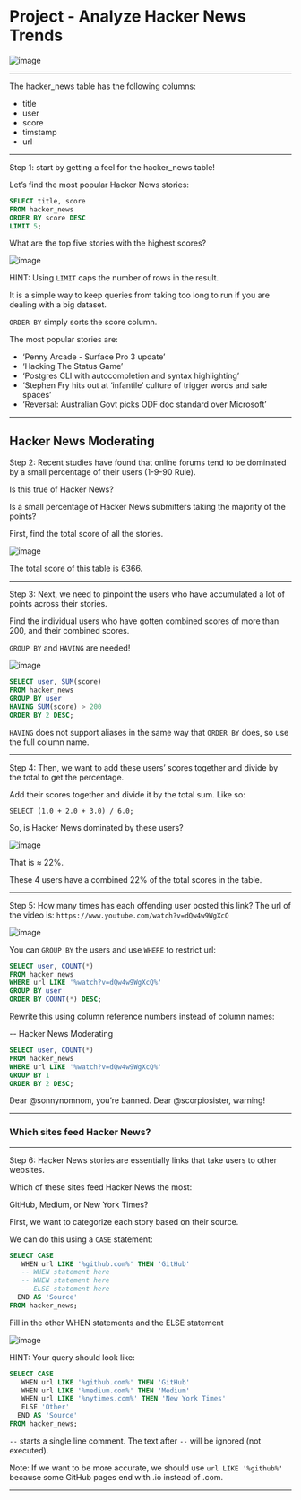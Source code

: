 # Project - Analyze Hacker News Trends

![image](https://user-images.githubusercontent.com/107522496/210805059-a4ba3802-ed5a-49dd-9e2c-6c2958a0ace3.png)


---

The hacker_news table has the following columns:

* title
* user
* score
* timstamp
* url 
---

Step 1: start by getting a feel for the hacker_news table!

Let’s find the most popular Hacker News stories:

```sql
SELECT title, score
FROM hacker_news
ORDER BY score DESC
LIMIT 5;
```

What are the top five stories with the highest scores?

![image](https://user-images.githubusercontent.com/107522496/210808753-e6dc8c20-450e-4be2-8d14-7b22123876be.png)

HINT:
Using `LIMIT` caps the number of rows in the result.

It is a simple way to keep queries from taking too long to run if you are dealing with a big dataset.

`ORDER BY` simply sorts the score column.

The most popular stories are:

* ‘Penny Arcade - Surface Pro 3 update’
* ‘Hacking The Status Game’
* ‘Postgres CLI with autocompletion and syntax highlighting’
* ‘Stephen Fry hits out at ‘infantile’ culture of trigger words and safe spaces’
* ‘Reversal: Australian Govt picks ODF doc standard over Microsoft’

---

## Hacker News Moderating

Step 2: Recent studies have found that online forums tend to be dominated by a small percentage of their users (1-9-90 Rule).

Is this true of Hacker News?

Is a small percentage of Hacker News submitters taking the majority of the points?

First, find the total score of all the stories.

![image](https://user-images.githubusercontent.com/107522496/210809465-488c86b8-a750-4024-9b38-0b8333cc4ca4.png)

The total score of this table is 6366.

---

Step 3: Next, we need to pinpoint the users who have accumulated a lot of points across their stories.

Find the individual users who have gotten combined scores of more than 200, and their combined scores.

`GROUP BY` and `HAVING` are needed!

![image](https://user-images.githubusercontent.com/107522496/210810059-206cb93e-bcab-4aa4-a894-f2b0ef141478.png)

```sql
SELECT user, SUM(score)
FROM hacker_news
GROUP BY user
HAVING SUM(score) > 200
ORDER BY 2 DESC;
```

`HAVING` does not support aliases in the same way that `ORDER BY` does, so use the full column name.

---

Step 4: Then, we want to add these users’ scores together and divide by the total to get the percentage.

Add their scores together and divide it by the total sum. Like so:

`SELECT (1.0 + 2.0 + 3.0) / 6.0;`

So, is Hacker News dominated by these users?

![image](https://user-images.githubusercontent.com/107522496/210810681-d60559bb-4e6d-4a9e-a5a1-8d579f5371ac.png)

That is ≈ 22%.

These 4 users have a combined 22% of the total scores in the table. 

---

Step 5: How many times has each offending user posted this link? The url of the video is: `https://www.youtube.com/watch?v=dQw4w9WgXcQ`

![image](https://user-images.githubusercontent.com/107522496/210812227-496ac654-cf6d-45b7-affd-e4d58edf057b.png)

You can `GROUP BY` the users and use `WHERE` to restrict url:

```sql
SELECT user, COUNT(*)
FROM hacker_news
WHERE url LIKE '%watch?v=dQw4w9WgXcQ%'
GROUP BY user
ORDER BY COUNT(*) DESC;
```

Rewrite this using column reference numbers instead of column names:

-- Hacker News Moderating

```sql
SELECT user, COUNT(*)
FROM hacker_news
WHERE url LIKE '%watch?v=dQw4w9WgXcQ%'
GROUP BY 1
ORDER BY 2 DESC;
```

Dear @sonnynomnom, you’re banned.
Dear @scorpiosister, warning!

---

### Which sites feed Hacker News?

---


Step 6: Hacker News stories are essentially links that take users to other websites.

Which of these sites feed Hacker News the most:

GitHub, Medium, or New York Times?

First, we want to categorize each story based on their source.

We can do this using a `CASE` statement:

```sql
SELECT CASE
   WHEN url LIKE '%github.com%' THEN 'GitHub'
   -- WHEN statement here
   -- WHEN statement here
   -- ELSE statement here
  END AS 'Source'
FROM hacker_news;
```
Fill in the other WHEN statements and the ELSE statement

![image](https://user-images.githubusercontent.com/107522496/210813957-580f4a25-a89e-4f8c-ae6d-92a2bf8262b5.png)

HINT:
Your query should look like:

```sql
SELECT CASE
   WHEN url LIKE '%github.com%' THEN 'GitHub'
   WHEN url LIKE '%medium.com%' THEN 'Medium'
   WHEN url LIKE '%nytimes.com%' THEN 'New York Times'
   ELSE 'Other'
  END AS 'Source'
FROM hacker_news;
```

`--` starts a single line comment. The text after `--` will be ignored (not executed).

Note: If we want to be more accurate, we should use `url LIKE '%github%'` because some GitHub pages end with .io instead of .com.

---


